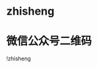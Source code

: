 # zhisheng


# 微信公众号二维码


!zhisheng[](https://segmentfault.com/img/remote/1460000007522960?w=258&h=258)
